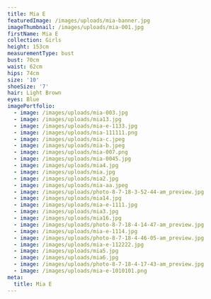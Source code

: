 ```yaml
---
title: Mia E
featuredImage: /images/uploads/mia-banner.jpg
imageThumbnail: /images/uploads/mia-001.jpg
firstName: Mia E
collection: Girls
height: 153cm
measurementType: bust
bust: 70cm
waist: 62cm
hips: 74cm
size: '10'
shoeSize: '7'
hair: Light Brown
eyes: Blue
imagePortfolio:
  - image: /images/uploads/mia-003.jpg
  - image: /images/uploads/mia13.jpg
  - image: /images/uploads/mia-e-1133.jpg
  - image: /images/uploads/mia-111111.png
  - image: /images/uploads/mia-c.jpeg
  - image: /images/uploads/mia-b.jpeg
  - image: /images/uploads/mia-007.png
  - image: /images/uploads/mia-0045.jpg
  - image: /images/uploads/mia4.jpg
  - image: /images/uploads/mia.jpg
  - image: /images/uploads/mia2.jpg
  - image: /images/uploads/mia-aa.jpeg
  - image: /images/uploads/photo-8-7-18-3-52-44-am_preview.jpg
  - image: /images/uploads/mia14.jpg
  - image: /images/uploads/mia-e-1111.jpg
  - image: /images/uploads/mia3.jpg
  - image: /images/uploads/mia16.jpg
  - image: /images/uploads/photo-8-7-18-4-14-47-am_preview.jpg
  - image: /images/uploads/mia-e-1114.jpg
  - image: /images/uploads/photo-8-7-18-4-46-05-am_preview.jpg
  - image: /images/uploads/mia-e-112222.jpg
  - image: /images/uploads/mia5.jpg
  - image: /images/uploads/mia6.jpg
  - image: /images/uploads/photo-8-7-18-4-17-43-am_preview.jpg
  - image: /images/uploads/mia-e-1010101.png
meta:
  title: Mia E
---
```


